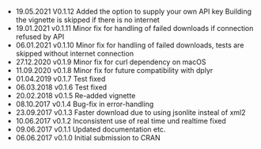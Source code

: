 - 19.05.2021 V0.1.12 Added the option to supply your own API key
                     Building the vignette is skipped if there is no internet
- 19.01.2021 v0.1.11 Minor fix for handling of failed downloads if connection refused by API
- 06.01.2021 v0.1.10 Minor fix for handling of failed downloads, tests are skipped without internet connection
- 27.12.2020 v0.1.9 Minor fix for curl dependency on macOS
- 11.09.2020 v0.1.8 Minor fix for future compatibility with dplyr
- 01.04.2019 v0.1.7 Test fixed
- 06.03.2018 v0.1.6 Test fixed
- 20.02.2018 v0.1.5 Re-added vignette
- 08.10.2017 v0.1.4 Bug-fix in error-handling
- 23.09.2017 v0.1.3 Faster download due to using jsonlite insteal of xml2
- 10.06.2017 v0.1.2 Inconsistent use of real time und realtime fixed
- 09.06.2017 v0.1.1 Updated documentation etc.
- 06.06.2017 v0.1.0 Initial submission to CRAN
